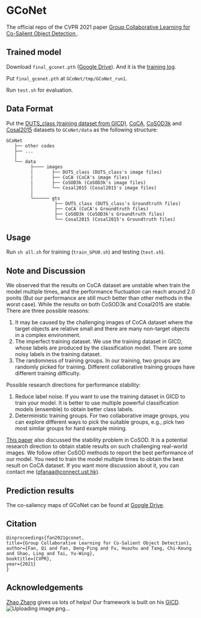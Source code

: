 # GCoNet
The official repo of the CVPR 2021 paper [Group Collaborative Learning for Co-Salient Object Detection ](https://arxiv.org/abs/2104.01108).


## Trained model
Download `final_gconet.pth` ([Google Drive](https://drive.google.com/file/d/1y1UxatK033mQz1GIA_tdElIHK-peVzz4/view?usp=sharing)). And it is the [training log](https://drive.google.com/file/d/1BBeRIEKjoewMrfwramoxxzJotBzRpuMb/view?usp=sharing).

Put `final_gconet.pth` at `GCoNet/tmp/GCoNet_run1`.

Run `test.sh` for evaluation.

## Data Format

  Put the [DUTS_class (training dataset from GICD)](https://drive.google.com/file/d/1Ej6FKifpRi1bx09I0r7D6MO-GI8SDu_M/view?usp=sharing), [CoCA](http://zhaozhang.net/coca.html), [CoSOD3k](http://dpfan.net/CoSOD3K/) and [Cosal2015]() datasets to `GCoNet/data` as the following structure:
  ```
  GCoNet
     ├── other codes
     ├── ...
     │ 
     └── data
           ├──── images
           |       ├── DUTS_class (DUTS_class's image files)
           |       ├── CoCA (CoCA's image files)
           |       ├── CoSOD3k (CoSOD3k's image files)
           │       └── Cosal2015 (Cosal2015's image files)
           │ 
           └────── gts
                    ├── DUTS_class (DUTS_class's Groundtruth files)
                    ├── CoCA (CoCA's Groundtruth files)
                    ├── CoSOD3k (CoSOD3k's Groundtruth files)
                    └── Cosal2015 (Cosal2015's Groundtruth files)
  ```  
  
<!-- USAGE EXAMPLES -->
## Usage

Run `sh all.sh` for training (`train_GPU0.sh`) and testing (`test.sh`).

## Note and Discussion

We observed that the results on CoCA dataset are unstable when train the model multiple times, and the performance fluctuation can reach around 2.0 ponits (But our performance are still much better than other methods in the worst case). While the results on both CoSOD3k and Cosal2015 are stable. There are three possible reasons:

1.	It may be caused by the challenging images of CoCA dataset where the target objects are relative small and there are many non-target objects in a complex environment.
2.	The imperfect training dataset. We use the training dataset in GICD, whose labels are produced by the classification model. There are some noisy labels in the training dataset.
3.	The randomness of training groups. In our training, two groups are randomly picked for training. Different collaborative training groups have different training difficulty.

Possible research directions for performance stability:

1.	Reduce label noise. If you want to use the training dataset in GICD to train your model. It is better to use multiple powerful classification models (ensemble) to obtain better class labels.
2.	Deterministic training groups. For two collaborative image groups, you can explore different ways to pick the suitable groups, e.g., pick two most similar groups for hard example mining.

[This paper](https://arxiv.org/abs/2007.03380) also discussed the stability problem in CoSOD. It is a potential research direction to obtain stable results on such challenging real-world images. We follow other CoSOD methods to report the best performance of our model. You need to train the model multiple times to obtain the best result on CoCA dataset. If you want more discussion about it, you can contact me (qfanaa@connect.ust.hk).

## Prediction results
The co-saliency maps of GCoNet can be found at [Google Drive](https://drive.google.com/file/d/17LgbcwGNK1DFl9jRAoMxF2796YlQYR4a/view?usp=sharing).




## Citation
  ```
@inproceedings{fan2021gconet,
  title={Group Collaborative Learning for Co-Salient Object Detection},
  author={Fan, Qi and Fan, Deng-Ping and Fu, Huazhu and Tang, Chi-Keung and Shao, Ling and Tai, Yu-Wing},
  booktitle={CVPR},
  year={2021}
}
  ```

## Acknowledgements
[Zhao Zhang](https://github.com/zzhanghub) gives us lots of helps! Our framework is built on his [GICD](https://github.com/zzhanghub/gicd/edit/master/README.md).
![Uploading image.png…]()

